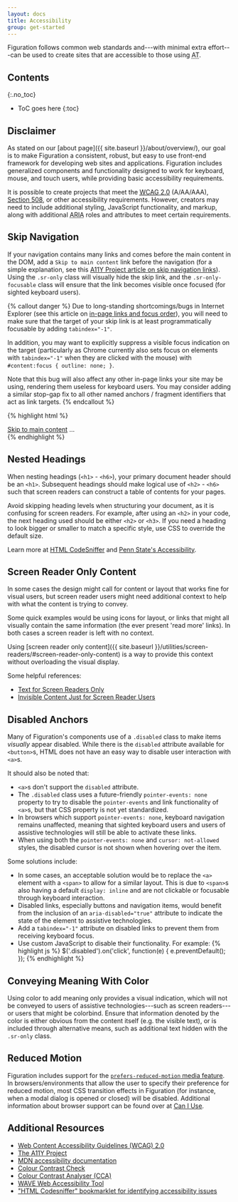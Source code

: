 ```yaml
---
layout: docs
title: Accessibility
group: get-started
---
```


Figuration follows common web standards and---with minimal extra effort---can be used to create sites that are accessible to those using <abbr title="Assistive Technology" class="initialism">AT</abbr>.

## Contents
{:.no_toc}

* ToC goes here
{:toc}

## Disclaimer

As stated on our [about page]({{ site.baseurl }}/about/overview/), our goal is to make Figuration a consistent, robust, but easy to use front-end framework for developing web sites and applications. Figuration includes generalized components and functionality designed to work for keyboard, mouse, and touch users, while providing basic accessibility requirements.

It is possible to create projects that meet the [<abbr title="Web Content Accessibility Guidelines">WCAG</abbr> 2.0](https://www.w3.org/TR/WCAG20/) (A/AA/AAA), [Section 508](https://www.section508.gov/), or other accessibility requirements. However, creators may need to include additional styling, JavaScript functionality, and markup, along with additional <abbr title="Accessible Rich Internet Applications">ARIA</abbr> roles and attributes to meet certain requirements.

## Skip Navigation

If your navigation contains many links and comes before the main content in the DOM, add a `Skip to main content` link before the navigation (for a simple explanation, see this [A11Y Project article on skip navigation links](https://a11yproject.com/posts/skip-nav-links/)). Using the `.sr-only` class will visually hide the skip link, and the <code>.sr-only-focusable</code> class will ensure that the link becomes visible once focused (for sighted keyboard users).

{% callout danger %}
Due to long-standing shortcomings/bugs in Internet Explorer (see this article on [in-page links and focus order](http://accessibleculture.org/articles/2010/05/in-page-links/)), you will need to make sure that the target of your skip link is at least programmatically focusable by adding `tabindex="-1"`.

In addition, you may want to explicitly suppress a visible focus indication on the target (particularly as Chrome currently also sets focus on elements with `tabindex="-1"` when they are clicked with the mouse) with `#content:focus { outline: none; }`.

Note that this bug will also affect any other in-page links your site may be using, rendering them useless for keyboard users. You may consider adding a similar stop-gap fix to all other named anchors / fragment identifiers that act as link targets.
{% endcallout %}

{% highlight html %}
<body>
  <a href="#content" class="sr-only sr-only-focusable">Skip to main content</a>
  ...
  <div class="container" id="content" tabindex="-1">
    <!-- The main page content -->
  </div>
</body>
{% endhighlight %}

## Nested Headings

When nesting headings (`<h1>` - `<h6>`), your primary document header should be an `<h1>`. Subsequent headings should make logical use of `<h2>` - `<h6>` such that screen readers can construct a table of contents for your pages.

Avoid skipping heading levels when structuring your document, as it is confusing for screen readers. For example, after using an `<h2>` in your code, the next heading used should be either `<h2>` or `<h3>`. If you need a heading to look bigger or smaller to match a specific style, use CSS to override the default size.

Learn more at [HTML CodeSniffer](http://squizlabs.github.io/HTML_CodeSniffer/Standards/Section508/) and [Penn State's Accessibility](http://accessibility.psu.edu/headings/).

## Screen Reader Only Content

In some cases the design might call for content or layout that works fine for visual users, but screen reader users might need additional context to help with what the content is trying to convey.

Some quick examples would be using icons for layout, or links that might all visually contain the same information (the ever present 'read more' links).  In both cases a screen reader is left with no context.

Using [screen reader only content]({{ site.baseurl }}/utilities/screen-readers/#screen-reader-only-content) is a way to provide this context without overloading the visual display.

Some helpful references:

- [Text for Screen Readers Only](http://www.coolfields.co.uk/2016/05/text-for-screen-readers-only-updated/)
- [Invisible Content Just for Screen Reader Users](https://webaim.org/techniques/css/invisiblecontent/)

## Disabled Anchors

Many of Figuration's components use of a `.disabled` class to make items _visually_ appear disabled.  While there is the `disabled` attribute available for `<button>`s, HTML does not have an easy way to disable user interaction with `<a>`s.

It should also be noted that:
- `<a>`s don't support the `disabled` attribute.
- The `.disabled` class uses a future-friendly `pointer-events: none` property to try to disable the `pointer-events` and link functionality of `<a>`s, but that CSS property is not yet standardized.
- In browsers which support `pointer-events: none`, keyboard navigation remains unaffected, meaning that sighted keyboard users and users of assistive technologies will still be able to activate these links.
- When using both the `pointer-events: none` and `cursor: not-allowed` styles, the disabled cursor is not shown when hovering over the item.

Some solutions include:
- In some cases, an acceptable solution would be to replace the `<a>` element with a `<span>` to allow for a similar layout.  This is due to `<span>`s also having a default `display: inline` and are not clickable or focusable through keyboard interaction.
- Disabled links, especially buttons and navigation items, would benefit from the inclusion of an `aria-disabled="true"` attribute to indicate the state of the element to assistive technologies.
- Add a `tabindex="-1"` attribute on disabled links to prevent them from receiving keyboard focus.
- Use custom JavaScript to disable their functionality. For example:
{% highlight js %}
$('.disabled').on('click', function(e) {
    e.preventDefault();
});
{% endhighlight %}

## Conveying Meaning With Color

Using color to add meaning only provides a visual indication, which will not be conveyed to users of assistive technologies---such as screen readers---or users that might be colorbind. Ensure that information denoted by the color is either obvious from the content itself (e.g. the visible text), or is included through alternative means, such as additional text hidden with the `.sr-only` class.

## Reduced Motion

Figuration includes support for the [`prefers-reduced-motion` media feature](https://drafts.csswg.org/mediaqueries-5/#prefers-reduced-motion). In browsers/environments that allow the user to specify their preference for reduced motion, most CSS transition effects in Figuration (for instance, when a modal dialog is opened or closed) will be disabled. Additional information about browser support can be found over at [Can I Use](https://caniuse.com/#search=prefers-reduced-motion).

## Additional Resources

- [Web Content Accessibility Guidelines (WCAG) 2.0](https://www.w3.org/TR/WCAG20/)
- [The A11Y Project](https://a11yproject.com/)
- [MDN accessibility documentation](https://developer.mozilla.org/en-US/docs/Web/Accessibility)
- [Colour Contrast Check](https://snook.ca/technical/colour_contrast/colour.html)
- [Colour Contrast Analyser (CCA)](https://developer.paciellogroup.com/resources/contrastanalyser/)
- [WAVE Web Accessibility Tool](http://wave.webaim.org/)
- ["HTML Codesniffer" bookmarklet for identifying accessibility issues](https://github.com/squizlabs/HTML_CodeSniffer)
